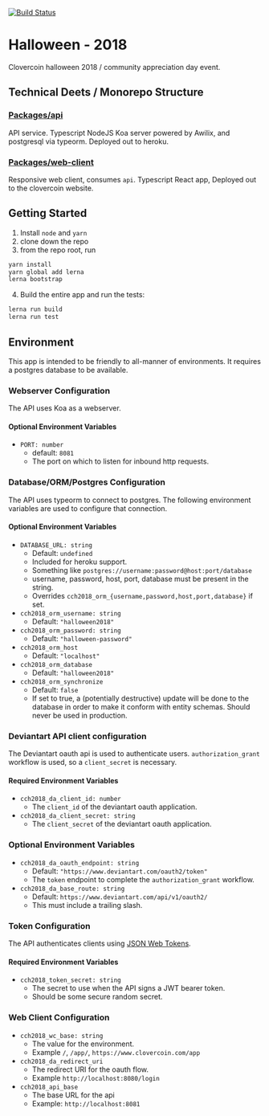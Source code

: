 
[![Build Status](https://travis-ci.com/Provinite/halloween-2018.svg?branch=dev)](https://travis-ci.com/Provinite/halloween-2018)

# Halloween - 2018
Clovercoin halloween 2018 / community appreciation day event.
  
## Technical Deets / Monorepo Structure
### [Packages/api](./packages/api)
API service. Typescript NodeJS Koa server powered by Awilix, and postgresql via typeorm. Deployed out to heroku.

### [Packages/web-client](./packages/web-client)
Responsive web client, consumes `api`. Typescript React app, Deployed out to the clovercoin website.

## Getting Started
1. Install `node` and `yarn`
2. clone down the repo
3. from the repo root, run 
```bash
yarn install
yarn global add lerna
lerna bootstrap
```
4. Build the entire app and run the tests:
```bash
lerna run build
lerna run test
```

## Environment
This app is intended to be friendly to all-manner of environments. It
requires a postgres database to be available.

### Webserver Configuration
The API uses Koa as a webserver.

#### Optional Environment Variables
- `PORT: number`
  - default: `8081`
  - The port on which to listen for inbound http requests.

### Database/ORM/Postgres Configuration
The API uses typeorm to connect to postgres. The following environment
variables are used to configure that connection.

#### Optional Environment Variables
- `DATABASE_URL: string`
  - Default: `undefined`
  - Included for heroku support.
  - Something like `postgres://username:password@host:port/database`
  - username, password, host, port, database must be present in the string.
  - Overrides `cch2018_orm_{username,password,host,port,database}` if set.
- `cch2018_orm_username: string`
  - Default: `"halloween2018"`
- `cch2018_orm_password: string`
  - Default: `"halloween-password"`
- `cch2018_orm_host`
  - Default: `"localhost"`
- `cch2018_orm_database`
  - Default: `"halloween2018"`
- `cch2018_orm_synchronize`
  - Default: `false`
  - If set to true, a (potentially destructive) update will be done to the database in order to make it conform with entity schemas. Should never be used in production.

### Deviantart API client configuration
The Deviantart oauth api is used to authenticate users. 
`authorization_grant` workflow is used, so a `client_secret` is necessary.

#### Required Environment Variables
- `cch2018_da_client_id: number`
  - The `client_id` of the deviantart oauth application.
- `cch2018_da_client_secret: string`
  - The `client_secret` of the deviantart oauth application.

### Optional Environment Variables
- `cch2018_da_oauth_endpoint: string`
  - Default: `"https://www.deviantart.com/oauth2/token"`
  - The `token` endpoint to complete the `authorization_grant` workflow.
- `cch2018_da_base_route: string`
  - Default: `https://www.deviantart.com/api/v1/oauth2/`
  - This must include a trailing slash.

### Token Configuration
The API authenticates clients using [JSON Web Tokens](https://jwt.io).

#### Required Environment Variables
- `cch2018_token_secret: string`
  - The secret to use when the API signs a JWT bearer token.
  - Should be some secure random secret.

### Web Client Configuration
- `cch2018_wc_base: string`
  - The <base href="..."> value for the environment.
  - Example `/`, `/app/`, `https://www.clovercoin.com/app`
- `cch2018_da_redirect_uri`
  - The redirect URI for the oauth flow.
  - Example `http://localhost:8080/login`
- `cch2018_api_base`
  - The base URL for the api
  - Example: `http://localhost:8081`